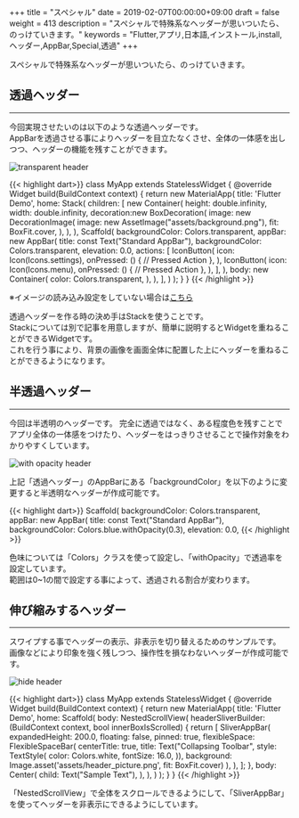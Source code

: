 +++
title = "スペシャル"
date = 2019-02-07T00:00:00+09:00
draft = false
weight = 413
description = "スペシャルで特殊系なヘッダーが思いついたら、のっけていきます。"
keywords = "Flutter,アプリ,日本語,インストール,install,ヘッダー,AppBar,Special,透過"
+++

スペシャルで特殊系なヘッダーが思いついたら、のっけていきます。


<span id="transparent"></span>
## 透過ヘッダー

---

今回実現させたいのは以下のような透過ヘッダーです。  
AppBarを透過させる事によりヘッダーを目立たなくさせ、全体の一体感を出しつつ、ヘッダーの機能を残すことができます。  

<img src="https://flutter.ctrnost.com/images/layout/header/special/transparent.png" style="min-width:300px" alt="transparent header" />

{{< highlight dart>}}
class MyApp extends StatelessWidget {
  @override
  Widget build(BuildContext context)
  {
    return new MaterialApp(
      title: 'Flutter Demo',
      home: Stack(
        children: <Widget>[
          new Container(
            height: double.infinity,
            width: double.infinity,
            decoration:new BoxDecoration(
              image: new DecorationImage(
                image: new AssetImage("assets/background.png"),
                fit: BoxFit.cover,
              ),
            ),
          ),
          Scaffold(
            backgroundColor: Colors.transparent,
            appBar: new AppBar(
              title: const Text("Standard AppBar"),
              backgroundColor: Colors.transparent,
              elevation: 0.0,
              actions: <Widget>[
                IconButton(
                  icon: Icon(Icons.settings),
                  onPressed: () {
                    // Pressed Action
                  },
                ),
                IconButton(
                  icon: Icon(Icons.menu),
                  onPressed: () {
                    // Pressed Action
                  },
                ),
              ],
            ),
            body: new Container(
              color: Colors.transparent,
            ),
          ),
        ],
      )
    );
  }
}
{{< /highlight >}}

※イメージの読み込み設定をしていない場合は[こちら](/settings/)


透過ヘッダーを作る時の決め手はStackを使うことです。    
Stackについては別で記事を用意しますが、簡単に説明するとWidgetを重ねることができるWidgetです。  
これを行う事により、背景の画像を画面全体に配置した上にヘッダーを重ねることができるようになります。


<span id="with_opacity"></span>
## 半透過ヘッダー

---

今回は半透明のヘッダーです。
完全に透過ではなく、ある程度色を残すことでアプリ全体の一体感をつけたり、ヘッダーをはっきりさせることで操作対象をわかりやすくしています。  


<img src="https://flutter.ctrnost.com/images/layout/header/special/with_opacity.png" style="min-width:300px" alt="with opacity header" />

上記「透過ヘッダー」のAppBarにある「backgroundColor」を以下のように変更すると半透明なヘッダーが作成可能です。

{{< highlight dart>}}
  Scaffold(
    backgroundColor: Colors.transparent,
    appBar: new AppBar(
      title: const Text("Standard AppBar"),
      backgroundColor: Colors.blue.withOpacity(0.3),
      elevation: 0.0,
{{< /highlight >}}

色味については「Colors」クラスを使って設定し、「withOpacity」で透過率を設定しています。  
範囲は0~1の間で設定する事によって、透過される割合が変わります。


<span id="swip_hide_header"></span>
## 伸び縮みするヘッダー

---

スワイプする事でヘッダーの表示、非表示を切り替えるためのサンプルです。    
画像などにより印象を強く残しつつ、操作性を損なわないヘッダーが作成可能です。

<img src="/images/layout/header/special/swip_hide_header.gif" style="min-width:300px;max-width:300px" alt="hide header" />


{{< highlight dart>}}
class MyApp extends StatelessWidget {
  @override
  Widget build(BuildContext context)
  {
    return new MaterialApp(
      title: 'Flutter Demo',
      home: Scaffold(
        body: NestedScrollView(
          headerSliverBuilder: (BuildContext context, bool innerBoxIsScrolled) {
            return <Widget>[
              SliverAppBar(
                expandedHeight: 200.0,
                floating: false,
                pinned: true,
                flexibleSpace: FlexibleSpaceBar(
                    centerTitle: true,
                    title: Text("Collapsing Toolbar",
                        style: TextStyle(
                          color: Colors.white,
                          fontSize: 16.0,
                        )),
                    background: Image.asset('assets/header_picture.png', fit: BoxFit.cover)
                ),
              ),
            ];
          },
          body: Center(
            child: Text("Sample Text"),
          ),
        ),
      )
    );
  }
}
{{< /highlight >}}

「NestedScrollView」で全体をスクロールできるようにして、「SliverAppBar」を使ってヘッダーを非表示にできるようにしています。
